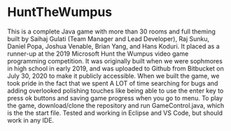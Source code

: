 # HuntTheWumpus
This is a complete Java game with more than 30 rooms and full theming built by Saihaj Gulati (Team Manager and Lead Developer), Raj Sunku, Daniel Popa, Joshua Venable, Brian Yang, and Hans Koduri. It placed as a runner-up at the 2019 Microsoft Hunt the Wumpus video game programming competition.
It was originally built when we were sophmores in high school in early 2019, and was uploaded to Github from Bitbucket on July 30, 2020 to make it publicly accessible. When we built the game, we took pride in the fact that we spent A LOT of time searching for bugs and adding overlooked polishing touches like being able to use the enter key to press ok buttons and saving game progress when you go to menu.
To play the game, download/clone the repository and run GameControl.java, which is the the start file. Tested and working in Eclipse and VS Code, but should work in any IDE. 
